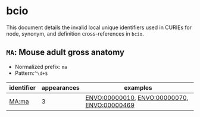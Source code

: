 # bcio

This document details the invalid local unique identifiers used in CURIEs
for node, synonym, and definition cross-references in `bcio`.


## `MA`: Mouse adult gross anatomy

- Normalized prefix: `ma`
- Pattern:`^\d+$`


| identifier                            |   appearances | examples                                                                                                                                                            |
|---------------------------------------|---------------|---------------------------------------------------------------------------------------------------------------------------------------------------------------------|
| [MA:ma](https://bioregistry.io/MA:ma) |             3 | [ENVO:00000010](https://bioregistry.io/ENVO:00000010), [ENVO:00000070](https://bioregistry.io/ENVO:00000070), [ENVO:00000469](https://bioregistry.io/ENVO:00000469) |

